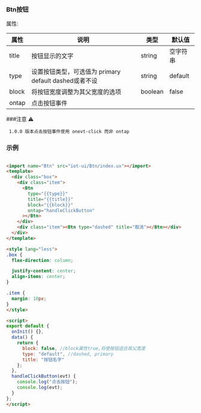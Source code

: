 ### Btn按钮

属性:

| 属性  | 说明   |  类型 | 默认值  |
| -----| ---- | ---- | ---- |
| title | 按钮显示的文字 | string | 空字符串 |
| type | 设置按钮类型，可选值为 primary default dashed或者不设| string | default |
| block | 将按钮宽度调整为其父宽度的选项 | boolean | false |
|  ontap | 点击按钮事件 | | |

###注意 ⚠️

```
 1.0.0 版本点击按钮事件使用 onevt-click 而非 ontap

```

### 示例
``` html

<import name="Btn" src="iot-ui/Btn/index.ux"></import>
<template>
  <div class="box">
    <div class="item">
      <Btn
        type="{{type}}"
        title="{{title}}"
        block="{{block}}"
        ontap="handleClickButton"
      ></Btn>
    </div>
    <div class="item"><Btn type="dashed" title="取消"></Btn></div>
  </div>
</template>

<style lang="less">
.box {
  flex-direction: column;

  justify-content: center;
  align-items: center;
}

.item {
  margin: 10px;
}
</style>

<script>
export default {
  onInit() {},
  data() {
    return {
      block: false, //block属性true,将使按钮适合其父宽度
      type: "default", //dashed, primary
      title: "按钮名字"
    };
  },
  handleClickButton(evt) {
    console.log("点击按钮");
    console.log(evt);
  }
};
</script>


```